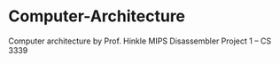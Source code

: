 # Computer-Architecture
Computer architecture by Prof. Hinkle
MIPS Disassembler
Project 1 – CS 3339
